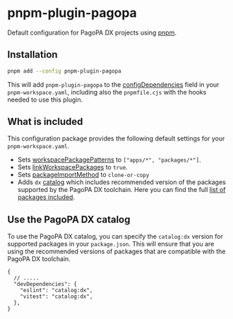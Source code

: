 # pnpm-plugin-pagopa

Default configuration for PagoPA DX projects using [pnpm](https://pnpm.io).

## Installation

```sh
pnpm add --config pnpm-plugin-pagopa
```

This will add `pnpm-plugin-pagopa` to the [configDependencies](https://pnpm.io/config-dependencies) field in your `pnpm-workspace.yaml`, including also the `pnpmfile.cjs` with the hooks needed to use this plugin.

## What is included

This configuration package provides the following default settings for your `pnpm-workspace.yaml`.

- Sets [workspacePackagePatterns](https://pnpm.io/settings#workspacepackagepatterns) to `["apps/*", "packages/*"]`.
- Sets [linkWorkspacePackages](https://pnpm.io/cli/run#linkworkspacepackages) to `true`.
- Sets [packageImportMethod](https://pnpm.io/settings#hoistpattern) to `clone-or-copy`
- Adds `dx` [catalog](https://pnpm.io/catalogs) which includes recommended version of the packages supported by the PagoPA DX toolchain. Here you can find the full [list of packages included](https://github.com/pagopa/dx/blob/main/packages/pnpm-config/pnpmfile.cjs).

## Use the PagoPA DX catalog

To use the PagoPA DX catalog, you can specify the `catalog:dx` version for supported packages in your `package.json`. This will ensure that you are using the recommended versions of packages that are compatible with the PagoPA DX toolchain.

```jsonc
{
  // .....
  "devDependencies": {
    "eslint": "catalog:dx",
    "vitest": "catalog:dx",
  },
}
```
